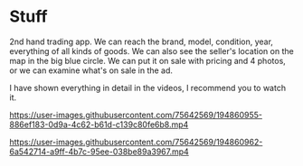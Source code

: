 # Stuff


2nd hand trading app. We can reach the brand, model, condition, year, everything of all kinds of goods. We can also see the seller's location on the map in the big blue circle. We can put it on sale with pricing and 4 photos, or we can examine what's on sale in the ad.

I have shown everything in detail in the videos, I recommend you to watch it.



https://user-images.githubusercontent.com/75642569/194860955-886ef183-0d9a-4c62-b61d-c139c80fe6b8.mp4



https://user-images.githubusercontent.com/75642569/194860962-6a542714-a9ff-4b7c-95ee-038be89a3967.mp4

